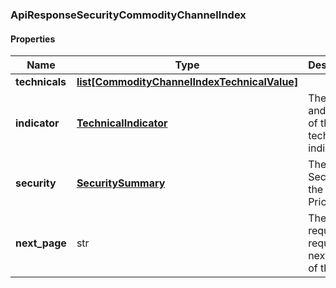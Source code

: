 

[//]: # (CLASS:ApiResponseSecurityCommodityChannelIndex)

[//]: # (KIND:object)

### ApiResponseSecurityCommodityChannelIndex

#### Properties

[//]: # (START_DEFINITION)

Name | Type | Description
------------ | ------------- | -------------
**technicals** | [**list[CommodityChannelIndexTechnicalValue]**](CommodityChannelIndexTechnicalValue.md) |  &nbsp;
**indicator** | [**TechnicalIndicator**](TechnicalIndicator.md) | The name and symbol of the technical indicator &nbsp;
**security** | [**SecuritySummary**](SecuritySummary.md) | The Security of the Stock Price &nbsp;
**next_page** | str | The token required to request the next page of the data &nbsp;

[//]: # (END_DEFINITION)


[//]: # (CONTAINED_CLASS:CommodityChannelIndexTechnicalValue)


[//]: # (CONTAINED_CLASS:TechnicalIndicator)


[//]: # (CONTAINED_CLASS:SecuritySummary)



